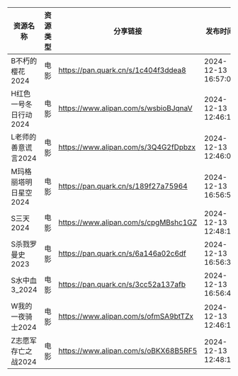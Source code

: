 | 资源名称          | 资源类型 | 分享链接                                 | 发布时间                |
| ------------- | ---- | ------------------------------------ | ------------------- |
| B不朽的樱花2024    | 电影   | https://pan.quark.cn/s/1c404f3ddea8  | 2024-12-13 16:57:03 |
| H红色一号冬日行动2024 | 电影   | https://www.alipan.com/s/wsbioBJqnaV | 2024-12-13 12:46:17 |
| L老师的善意谎言2024  | 电影   | https://www.alipan.com/s/3Q4G2fDpbzx | 2024-12-13 12:46:09 |
| M玛格丽塔明日星空2024 | 电影   | https://pan.quark.cn/s/189f27a75964  | 2024-12-13 16:56:52 |
| S三天2024       | 电影   | https://www.alipan.com/s/cpgMBshc1GZ | 2024-12-13 12:48:12 |
| S杀戮罗曼史2023    | 电影   | https://pan.quark.cn/s/6a146a02c6df  | 2024-12-13 16:56:32 |
| S水中血3_2024    | 电影   | https://pan.quark.cn/s/3cc52a137afb  | 2024-12-13 16:56:42 |
| W我的一夜骑士2024   | 电影   | https://www.alipan.com/s/ofmSA9btTZx | 2024-12-13 12:46:13 |
| Z志愿军存亡之战2024  | 电影   | https://www.alipan.com/s/oBKX68B5RF5 | 2024-12-13 12:48:10 |
